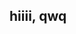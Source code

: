 ## hiiii, qwq

<!--
**mmwahhh/mmwahhh** is a ✨ _special_ ✨ repository because its `README.md` (this file) appears on your GitHub profile.

Here are some ideas to get you started:

- any/all
- ... !
-->
